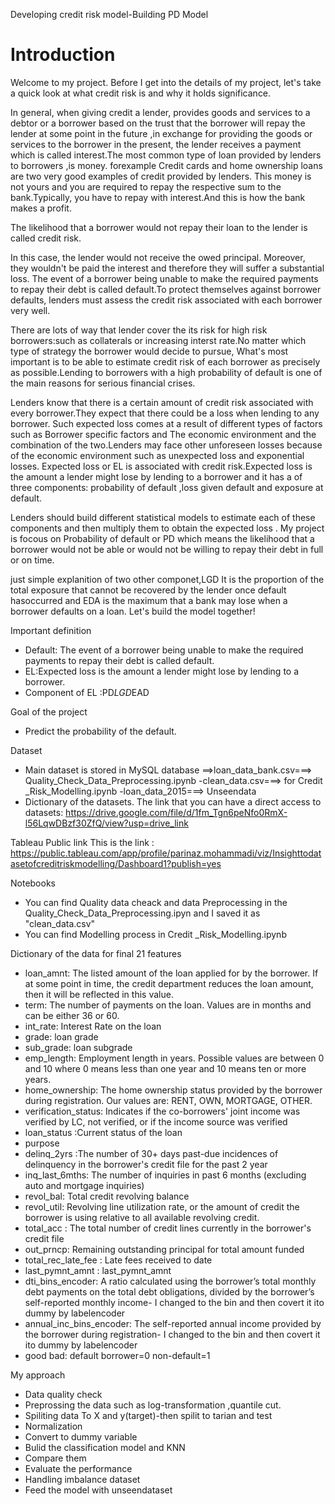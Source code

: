 Developing credit risk model-Building PD Model
# Introduction

Welcome to my project. Before I get into the details of my project,  let's take a quick look at what credit risk is and why it holds significance.

In general, when giving credit a lender, provides goods and services to a debtor or a borrower based on the trust that the borrower will repay the lender at some point in the future ,in exchange for providing the goods or services to the borrower in the present, the lender receives a payment which is called interest.The most common type of loan provided by lenders to borrowers ,is money. forexample Credit cards and home ownership loans are two very good examples of credit provided by lenders. This money is not yours and you are required to repay the respective sum to the bank.Typically, you have to repay with interest.And this is how the bank makes a profit.

The likelihood that a borrower would not repay their loan to the lender is called credit risk.

In this case, the lender would not receive the owed principal. Moreover, they wouldn't be paid the interest  and therefore they  will  suffer a substantial loss. The event of a borrower being unable to make the required payments to repay their debt is called default.To protect themselves against borrower defaults, lenders must assess the credit risk associated with each borrower very well.

There are lots of way that lender cover the its risk for high risk borrowers:such as collaterals or increasing interst rate.No matter which type of strategy the borrower would decide to pursue, What's most important is to be able to estimate credit risk of each borrower as precisely as possible.Lending to borrowers with a high probability of default is one of the main reasons for serious financial crises.


Lenders know that there is a certain amount of credit risk associated with every borrower.They expect that there could be a loss when lending to any borrower. Such expected loss comes at a result of different types of factors such as Borrower specific factors and The economic environment and the combination of the two.Lenders may face other unforeseen losses because of the economic environment such as unexpected loss and exponential losses.
Expected loss or EL is associated with credit risk.Expected loss is the amount a lender might lose by lending to a borrower and it has a of three components: probability of default ,loss given default and exposure at default.

Lenders should build different statistical models to estimate each of these components and then multiply them
to obtain the expected loss . My project is focous on Probability of default or PD which means the likelihood that a borrower would not be able or would not be willing to repay their debt in full or on time. 

just simple explanition of two other componet,LGD It is the proportion of the total exposure that cannot be recovered by the lender once default hasoccurred and EDA is the maximum that a bank may lose when a borrower defaults on a loan. Let's build the model together!


Important definition

- Default: The event of a borrower being unable to make the required payments to repay their debt is called default.
- EL:Expected loss is the amount a lender might lose by lending to a borrower.
- Component of EL :PD*LGD*EAD


Goal of the project
- Predict the probability of the default.  

Dataset 
- Main dataset is stored in MySQL database ==>loan_data_bank.csv===> Quality_Check_Data_Preprocessing.ipynb
-clean_data.csv===> for Credit _Risk_Modelling.ipynb
-loan_data_2015===> Unseendata 
- Dictionary of the datasets.
The link that you can have a direct access to datasets:
https://drive.google.com/file/d/1fm_Tgn6peNfo0RmX-l56LqwDBzf30ZfQ/view?usp=drive_link

Tableau Public link
This is the link : https://public.tableau.com/app/profile/parinaz.mohammadi/viz/Insighttodatasetofcreditriskmodelling/Dashboard1?publish=yes

Notebooks
- You can find Quality data cheack and data Preprocessing  in the Quality_Check_Data_Preprocessing.ipyn and I saved it as "clean_data.csv"
- You can find Modelling process in Credit _Risk_Modelling.ipynb

Dictionary of the data for final 21 features

- loan_amnt: The listed amount of the loan applied for by the borrower. If at some point in time, the credit department reduces the loan amount, then it will be reflected in this value.
- term: The number of payments on the loan. Values are in months and can be either 36 or 60.
- int_rate: Interest Rate on the loan	
- grade: loan grade	
- sub_grade: loan subgrade
- emp_length: Employment length in years. Possible values are between 0 and 10 where 0 means less than one year and 10 means ten or more years. 
- home_ownership: The home ownership status provided by the borrower during registration. Our values are: RENT, OWN, MORTGAGE, OTHER. 	
- verification_status: Indicates if the co-borrowers' joint income was verified by LC, not verified, or if the income source was verified
- loan_status :Current status of the loan	
- purpose	
- delinq_2yrs :The number of 30+ days past-due incidences of delinquency in the borrower's credit file for the past 2 year	
- inq_last_6mths: The number of inquiries in past 6 months (excluding auto and mortgage inquiries)
- revol_bal: Total credit revolving balance
- revol_util: Revolving line utilization rate, or the amount of credit the borrower is using relative to all available revolving credit.	
- total_acc : The total number of credit lines currently in the borrower's credit file	
- out_prncp: Remaining outstanding principal for total amount funded
- total_rec_late_fee : Late fees received to date
- last_pymnt_amnt : last_pymnt_amnt	
- dti_bins_encoder: A ratio calculated using the borrower’s total monthly debt payments on the total debt obligations,  divided by the borrower’s self-reported monthly income- I changed to the bin and then covert it ito dummy by labelencoder
- annual_inc_bins_encoder: The self-reported annual income provided by the borrower during registration- I changed to the bin and then covert it ito dummy by labelencoder
- good bad: default borrower=0 non-default=1

My approach 
- Data quality check
- Preprossing the data such as log-transformation ,quantile cut.
- Spiliting data To X and y(target)-then spilit to tarian and test
- Normalization
- Convert to dummy variable
- Bulid the classification model and KNN
- Compare them 
- Evaluate the performance
- Handling imbalance dataset
- Feed the model with unseendataset


```python

```
